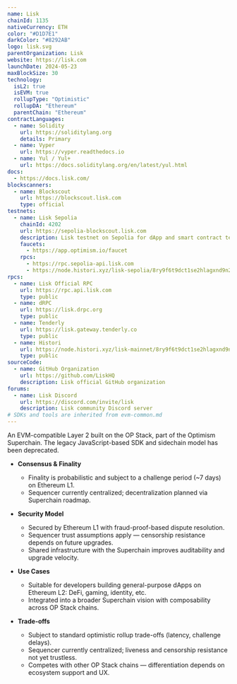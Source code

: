 ```yaml
---
name: Lisk
chainId: 1135
nativeCurrency: ETH
color: "#D1D7E1"
darkColor: "#8292AB"
logo: lisk.svg
parentOrganization: Lisk
website: https://lisk.com
launchDate: 2024-05-23
maxBlockSize: 30
technology:
  isL2: true
  isEVM: true
  rollupType: "Optimistic"
  rollupDA: "Ethereum"
  parentChain: "Ethereum"
contractLanguages:
  - name: Solidity
    url: https://soliditylang.org
    details: Primary
  - name: Vyper
    url: https://vyper.readthedocs.io
  - name: Yul / Yul+
    url: https://docs.soliditylang.org/en/latest/yul.html
docs:
  - https://docs.lisk.com/
blockscanners:
  - name: Blockscout
    url: https://blockscout.lisk.com
    type: official
testnets:
  - name: Lisk Sepolia
    chainId: 4202
    url: https://sepolia-blockscout.lisk.com
    description: Lisk testnet on Sepolia for dApp and smart contract testing.
    faucets:
      - https://app.optimism.io/faucet
    rpcs:
      - https://rpc.sepolia-api.lisk.com
      - https://node.histori.xyz/lisk-sepolia/8ry9f6t9dct1se2hlagxnd9n2a
rpcs:
  - name: Lisk Official RPC
    url: https://rpc.api.lisk.com
    type: public
  - name: dRPC
    url: https://lisk.drpc.org
    type: public
  - name: Tenderly
    url: https://lisk.gateway.tenderly.co
    type: public
  - name: Histori
    url: https://node.histori.xyz/lisk-mainnet/8ry9f6t9dct1se2hlagxnd9n2a
    type: public
sourceCode:
  - name: GitHub Organization
    url: https://github.com/LiskHQ
    description: Lisk official GitHub organization
forums:
  - name: Lisk Discord
    url: https://discord.com/invite/lisk
    description: Lisk community Discord server
# SDKs and tools are inherited from evm-common.md
---
```


An EVM-compatible Layer 2 built on the OP Stack, part of the Optimism Superchain. The legacy JavaScript-based SDK and sidechain model has been deprecated.

- **Consensus & Finality**  
  - Finality is probabilistic and subject to a challenge period (~7 days) on Ethereum L1.  
  - Sequencer currently centralized; decentralization planned via Superchain roadmap.

- **Security Model**  
  - Secured by Ethereum L1 with fraud-proof-based dispute resolution.  
  - Sequencer trust assumptions apply — censorship resistance depends on future upgrades.  
  - Shared infrastructure with the Superchain improves auditability and upgrade velocity.

- **Use Cases**  
  - Suitable for developers building general-purpose dApps on Ethereum L2: DeFi, gaming, identity, etc.  
  - Integrated into a broader Superchain vision with composability across OP Stack chains.

- **Trade-offs**  
  - Subject to standard optimistic rollup trade-offs (latency, challenge delays).  
  - Sequencer currently centralized; liveness and censorship resistance not yet trustless.  
  - Competes with other OP Stack chains — differentiation depends on ecosystem support and UX.